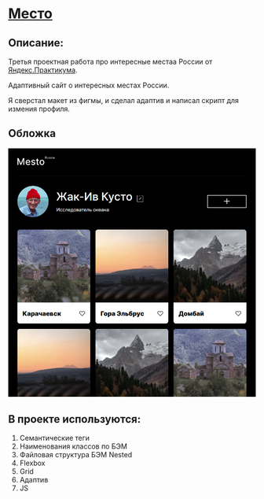 # [Место](https://dmitriyledovskih.github.io/mesto/)

## Описание:

Третья проектная работа про интересные местаа России от [Яндекс.Практикума](https://practicum.yandex.ru/).

Адаптивный сайт о интересных местах России.

Я сверстал макет из фигмы, и сделал адаптив и написал скрипт для измения профиля.

## Обложка

![Обложка](./images/main-cover.png)

## В проекте используются:

1. Семантические теги
2. Наименования классов по БЭМ
3. Файловая структура БЭМ Nested
4. Flexbox
5. Grid
6. Адаптив
7. JS
